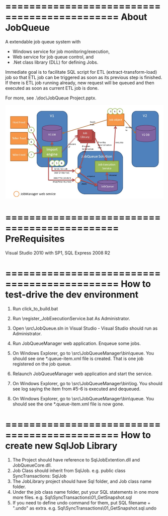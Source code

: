 =============================================
About JobQueue
=============================================
A extendable job queue system with 
- Windows service for job monitoring/execution,
- Web service for job queue control, and
- .Net class library (DLL) for defining Jobs.

Immediate goal is to facilitate SQL script for ETL (extract-transform-load) job so that ETL job can be triggered as soon as its previous step is finished. If there is ETL job running already, new request will be queued and then executed as soon as current ETL job is done.

For more, see .\doc\JobQueue Project.pptx.

![JobQueue Process Flow](https://github.com/kennethchoe/JobQueue/raw/master/doc/JobQueue.jpg)

=============================================
PreRequisites
=============================================
Visual Studio 2010 with SP1,
SQL Express 2008 R2


=============================================
How to test-drive the dev environment
=============================================

1. Run click_to_build.bat
2. Run \register_JobExecutionService.bat As Administrator.
3. Open \src\JobQueue.sln in Visual Studio - Visual Studio should run as Administrator.
4. Run JobQueueManager web application. Enqueue some jobs.
5. On Windows Explorer, go to \src\JobQueueManager\bin\queue.
   You should see one *.queue-item.xml file is created. That is one job registered on the job queue.

6. Relaunch JobQueueManager web application and start the service.
7. On Windows Explorer, go to \src\JobQueueManager\bin\log.
   You should see log saying the item from #5-6 is executed and dequeued.
8. On Windows Explorer, go to \src\JobQueueManager\bin\queue.
   You should see the one *.queue-item.xml file is now gone.


=============================================
How to create new SqlJob Library
=============================================

1. The Project should have reference to SqlJobExtention.dll and JobQueueCore.dll.
2. Job Class should inherit from SqlJob.
    e.g. public class SyncTransactions: SqlJob
3. The JobLibrary project should have Sql folder, and Job class name folder.
4. Under the job class name folder, put your SQL statements in one more more files.
    e.g. Sql\SyncTransactions\01_GetSnapshot.sql
5. If you need to define undo command for them, put SQL filename + ".undo" as extra.
    e.g. Sql\SyncTransactions\01_GetSnapshot.sql.undo
